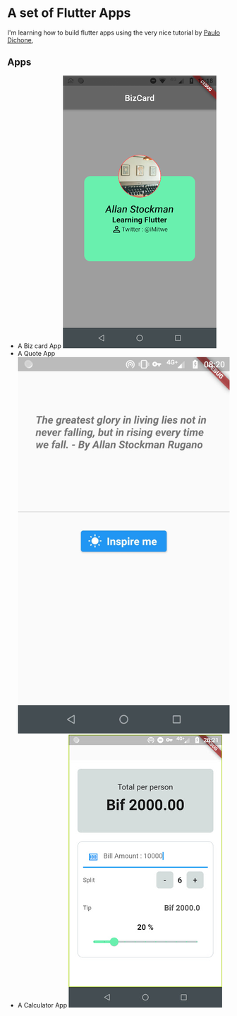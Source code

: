 # A set of Flutter Apps

I'm learning how to build flutter apps using the very nice tutorial by [Paulo Dichone](https://github.com/PacktPublishing/The-Complete-Flutter-and-Dart-App-Development-Course-),

## Apps
- A Biz card App ![alt text](android/Screenshot_20210313-111814.png "Biz App")
- A Quote App ![alt text](android/Screenshot_20210314-082041.jpg "Quotes")
- A Calculator App ![alt text](android/Screenshot_20210314-202129.jpg "Calculator")

